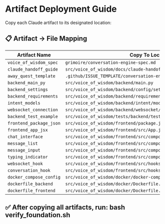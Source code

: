 # Artifact Deployment Guide

Copy each Claude artifact to its designated location:

## 📋 Artifact → File Mapping

| Artifact Name | Copy To Location |
|---------------|------------------|
| `voice_of_wisdom_spec` | `grimoire/conversation-engine-spec.md` |
| `claude_handoff_guide` | `src/voice_of_wisdom/docs/claude-handoff.md` |
| `away_quest_template` | `.github/ISSUE_TEMPLATE/conversation-engine-quest.md` |
| `backend_main_py` | `src/voice_of_wisdom/backend/main.py` |
| `backend_settings` | `src/voice_of_wisdom/backend/config/settings.py` |
| `backend_requirements` | `src/voice_of_wisdom/backend/requirements.txt` |
| `intent_models` | `src/voice_of_wisdom/backend/intent/models.py` |
| `websocket_connection` | `src/voice_of_wisdom/backend/websocket/connection.py` |
| `backend_test_example` | `src/voice_of_wisdom/tests/backend/test_main.py` |
| `frontend_package_json` | `src/voice_of_wisdom/frontend/package.json` |
| `frontend_app_jsx` | `src/voice_of_wisdom/frontend/src/App.jsx` |
| `chat_interface` | `src/voice_of_wisdom/frontend/src/components/Chat/ChatInterface.jsx` |
| `message_list` | `src/voice_of_wisdom/frontend/src/components/Chat/MessageList.jsx` |
| `message_input` | `src/voice_of_wisdom/frontend/src/components/Chat/MessageInput.jsx` |
| `typing_indicator` | `src/voice_of_wisdom/frontend/src/components/Chat/TypingIndicator.jsx` |
| `websocket_hook` | `src/voice_of_wisdom/frontend/src/hooks/useWebSocket.js` |
| `conversation_hook` | `src/voice_of_wisdom/frontend/src/hooks/useConversation.js` |
| `docker_compose_config` | `src/voice_of_wisdom/docker/docker-compose.yml` |
| `dockerfile_backend` | `src/voice_of_wisdom/docker/Dockerfile.backend` |
| `dockerfile_frontend` | `src/voice_of_wisdom/docker/Dockerfile.frontend` |

## ✅ After copying all artifacts, run: bash verify_foundation.sh
